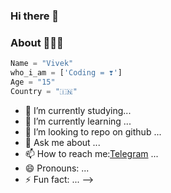 ### Hi there 👋

### About 🙋🏻‍♂️
```python
Name = "Vivek"
who_i_am = ['Coding = ❣️']
Age = "15"
Country = "🇮🇳"
```

- 🔭 I’m currently  studying...
- 🌱 I’m currently learning ...
- 👯 I’m looking to repo on github ...
- 💬 Ask me about ...
- 📫 How to reach me:[Telegram](https://t.me/VKPROJECTS) ...
- 😄 Pronouns: ...
- ⚡ Fun fact: ...
-->
